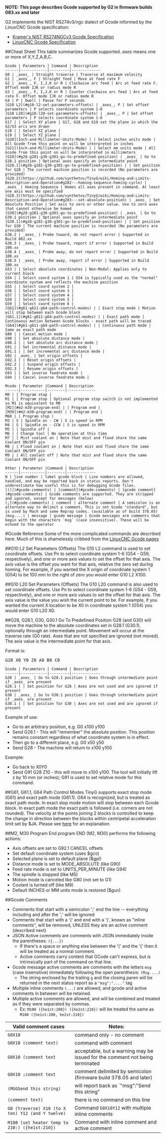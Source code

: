 **NOTE: This page describes Gcode supported by G2 in firmware builds 083.xx and later**

G2 implements the NIST RS274v3/ngc dialect of Gcode informed by the LinuxCNC Gcode specification:
* [Kramer's NIST RS274NGCv3 Gcode Specification](http://technisoftdirect.com/catalog/download/RS274NGC_3.pdf)
* [LinuxCNC Gcode Specification](http://www.linuxcnc.org/docs/2.4/html/gcode_main.html)<br>

##Cheat Sheet
This table summarizes Gcode supported. _axes_ means one or more of X,Y,Z,A,B,C. 

	Gcode | Parameters | Command | Description
	------|------------|---------|-------------
	G0 | _axes_ | Straight traverse | Traverse at maximum velocity
	G1 | _axes_, F | Straight feed | Move at feed rate F
	G2 | _axes_, F, I,J,K or R | Clockwise arc feed | Arc at feed rate F. Offset mode IJK or radius mode R
	G3 | _axes_, F, I,J,K or R | Counter clockwise arc feed | Arc at feed rate F. Offset mode IJK or radius mode R
	G4 | P | Dwell | Pause for P seconds
	[G10 L2](#g10-l2-set-parameters-offsets) | _axes_, P | Set offset parameters | P selects coordinate system 1-6
	[G10 L20](#g10-l20-set-parameters-offsets) | _axes_, P | Set offset parameters | P selects coordinate system 1-6
	G17 | | Select XY plane | G17, G18 and G19 set the plane in which the G2/G3 arcs are drawn
	G18 | | Select XZ plane |
	G19 | | Select YZ plane |
	[G20](Inch-and-Millimeter-Units-Mode) | | Select inches units mode | All Gcode from this point on will be interpreted in inches
	[G21](Inch-and-Millimeter-Units-Mode) | | Select mm units mode | All Gcode from this point on will be interpreted in millimeters
	[G28](#g28-g281-g30-g301-go-to-predefined-position) | _axes_ | Go to G28.1 position | Optional axes specify an intermediate point
	[G28.1](#g28-g281-g30-g301-go-to-predefined-position) | | Set position for G28 | The current machine position is recorded (No parameters are provided)
	[G28.2](https://github.com/synthetos/TinyG/wiki/Homing-and-Limits-Description-and-Operation#g282---homing-sequence-homing-cycle) | _axes_ | Homing Sequence | Homes all axes present in command. At least one axis must be specified
	[G28.3](https://github.com/synthetos/TinyG/wiki/Homing-and-Limits-Description-and-Operation#g283---set-absolute-position) | _axes_ | Set Absolute Position | Set axis to zero or other value. Use to zero axes that cannot otherwise be homed
	[G30](#g28-g281-g30-g301-go-to-predefined-position) | _axes_ | Go to G30.1 position | Optional axes specify an intermediate point
	[G30.1](#g28-g281-g30-g301-go-to-predefined-position) | | Set position for G30 | The current machine position is recorded (No parameters are provided)
	G38.2 | _axes_ | Probe toward, do not report error | Supported in Build 082.xx
	G38.3 | _axes_ | Probe toward, report if error | Supported in Build 100.xx
	G38.4 | _axes_ | Probe away, do not report error | Supported in Build 100.xx 
	G38.5 | _axes_ | Probe away, report if error | Supported in Build 100.xx
	G53 | | Select absolute coordinates | Non-Modal: Applies only to current block
	G54 | | Select coord system 1 | G54 is typically used as the "normal" coordinate system and reflects the machine position
	G55 | | Select coord system 2 |
	G56 | | Select coord system 3 |
	G57 | | Select coord system 4 |
	G58 | | Select coord system 5 |
	G59 | | Select coord system 6 |
	[G61](#g61-g611-g64-path-control-modes) | | Exact stop mode | Motion will stop between each Gcode block
	[G61.1](#g61-g611-g64-path-control-modes) | | Exact path mode | Continuous motion between Gcode blocks - exact path will be traced
	[G64](#g61-g611-g64-path-control-modes) | | Continuous path mode | Same as exact path mode 
	G80 | | Cancel motion mode |
	G90 | | Set absolute distance mode |
	G90.1 | | Set absolute arc distance mode |
	G91 | | Set incremental distance mode |
	G91.1 | | Set incremental arc distance mode |
	G92 | _axes_ | Set origin offsets |
	G92.1 | | Reset origin offsets |
	G92.2 | | Suspend origin offsets |
	G92.3 | | Resume origin offsets |
	G93 | | Set inverse feedrate mode |
	G94 | | Cancel inverse feedrate mode |

 	Mcode | Parameter |Command | Description
	------|-----------|--------|-------------
	M0 | | Program stop |
	M1 | | Program stop | Optional program stop switch is not implemented so M1 is equivalent to M0
	[M2](#m2-m30-program-end) | | Program end |
	[M30](#m2-m30-program-end) | | Program end |
	M60 | | Program stop |
	M3 | S | Spindle on - CW | S is speed in RPM
	M4 | S | Spindle on - CCW | S is speed in RPM
	M5 | | Spindle off |
	M6 | | Change tool | No operation at this time
	M7 | | Mist coolant on | Note that mist and flood share the same Coolant ON/OFF pin
	M8 | | Flood coolant on | Note that mist and flood share the same Coolant ON/OFF pin
	M9 | | All coolant off | Note that mist and flood share the same Coolant ON/OFF pin

 	Other | Parameter |Command | Description
	------|-----------|--------|-------------
	N | line number | label gcode block | Line numbers are allowed, handled, and may be reported back in status reports. Don't underestimate how useful this is for debugging Gcode files.
	[()](#gcode-comments) | [comment](#gcode-comments) | [gcode comment](#gcode-comments) | Gcode comments are supported. They are stripped and ignored, except for messages (below)
	[;](#gcode-comments) | comment | alternate comment | A semicolon is an alternate way to delimit a comment. This is not Gcode "standard", but is used by Mach and some Reprap codes. (available as of build 378.05)
	(msg....) | message | gcode message | Gcode messages are comments that begin with the characters `msg` (case insensitive). These will be echoed to the operator 


#Gcode Reference
Some of the more complicated commands are described here. Much of this is shamelessly cribbed from the [LinuxCNC Gcode pages](http://www.linuxcnc.org/docs/2.4/html/gcode_main.html)<br>

##G10 L2 Set Parameters (Offsets)
The G10 L2 command is used to set coordinate offsets. Use Pn to select coordinate system 1-6 (G54 - G59, respectively), and one or more axis values to set the offset for that axis. The axis value is the offset you want for that axis, relative the zero set during homing. For example, if you wanted the X origin of coordinate system 1 (G54) to be 100 mm to the right of zero you would enter G10 L2 X100.

##G10 L20 Set Parameters (Offsets)
The G10 L20 command is also used to set coordinate offsets. Use Pn to select coordinate system 1-6 (G54 - G59, respectively), and one or more axis values to set the offset for that axis. The axis value is the value you wish the current point to be. For example, if you wanted the current X location to be X0 in coordinate system 1 (G54) you would enter G10 L20 X0.

##G28, G28.1, G30, G30.1 Go To Predefined Position
G28 (and G30) will move the machine to the absolute coordinates set in G28.1 (G30.1), optionally through an intermediate point.  Movement will occur at the traverse rate (G0 rate). Axes that are not specified are ignored (not moved). The axis value is the intermediate point for that axis. 

Format is:
<pre>G28 X0 Y0 Z0 A0 B0 C0</pre>

	Gcode | Parameters | Command | Description
	------|------------|---------|-------------
	G28 | _axes_ | Go to G28.1 position | Goes through intermediate point if _axes_ are present
	G28.1 | | Set position for G28 | Axes are not used and are ignored if present
	G30 | _axes_ | Go to G30.1 position | Goes through intermediate point if _axes_ are present
	G30.1 | | Set position for G30 | Axes are not used and are ignored if present

Example of use: 
* Go to an arbitrary position, e.g. G0 x100 y100 
* Send G28.1  - This will "remember" the absolute position. This position remains constant regardless of what coordinate system is in effect. 
* Then go to a different place, e.g. G0 x50 y50
* Send G28  - The machine will return to x100 y100

Example:
* Go back to X0Y0
* Send G91 G28 Z10 - this will move to x100 y100. The tool will initially lift z by 10 mm (or inches); G91 is used to set relative mode for this command. 

##G61, G61.1, G64 Path Control Modes
TinyG supports exact stop mode (G61) and exact path mode (G61.1). G64 is recognized, but is treated as exact path mode. In exact stop mode motion will stop between each Gcode block. In exact path mode the exact path is followed (i.e. corners are not rounded). The velocity at the points joining 2 blocks is controlled to keep the change in direction between the blocks within centripetal acceleration limit set by $JA. Please see [here](https://github.com/synthetos/TinyG/wiki/Configuration#xjd---junction-deviation) for an explanation.

##M2, M30 Program End
program END (M2, M30) performs the following actions:

* Axis offsets are set to G92.1 CANCEL offsets
* Set default coordinate system (uses $gco)
* Selected plane is set to default plane ($gpl)
* Distance mode is set to MODE_ABSOLUTE (like G90)
* Feed rate mode is set to UNITS_PER_MINUTE (like G94)
* The spindle is stopped (like M5)
* Motion mode is canceled like G80 (not set to G1)
* Coolant is turned off (like M9)
* Default INCHES or MM units mode is restored ($gun)

##Gcode Comments
 * Comments that start with a semicolon ';' end the line -- everything including and after the ';' will be ignored
 * Comments that start with a '(' and end with a ')', known as "inline comments", will be removed, UNLESS they are an active comment (described next)
 * JSON Active comments are comments with JSON immediately inside the parentheses: `({...})`
   * If there's a space or anything else between the '(' and the '{' then it will be treated as a normal comment.
   * Active comments carry content that GCode can't express, but is intrinsically part of the command on that line.
 * Gcode message active comments are comments with the letters `msg` (case insensitive) immediately following the open parenthesis: `(Msg....)`
   * The string enclosed by the trailing `g` and the closing paren will be returned in the next status report as a `"msg":"...."` tag
 * Multiple inline comments `(...)` are allowed, and gcode and active comments in between will be retained.
 * Multiple active comments are allowed, and will be combined and treated as if they were separated by commas.
   * Ex: `M100 ({he1st:200}) ({he2st:210})` will be treated the same as `M100 ({he1st:200, he2st:210})`

| Valid comment cases       | Notes: |
| --- | --- |
| `G0X10`                      | command only - no comment |
| `G0X10 (comment text)`       | command with comment |
| `G0X10 (comment text`        | acceptable, but a warning may be issued for the comment not being terminated |
| `G0X10 ;comment text`        | comment delimited by semicolon (firmware build 378.05 and later) |
| `(MSGSend this string)`      | will report back as `"msg":"Send this string" |
| `(comment text)`             | there is no command on this line |
| `G0 (traverse) X10 (to X ten) Y12 (and Y twelve)` | Command `G0X10Y12` with multiple inline comments |
| `M100 (set heater temp to 210:) ({he1st:210})` | Command with inline comment and active comment |